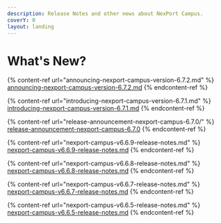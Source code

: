 ```yaml
---
description: Release Notes and other news about NexPort Campus.
coverY: 0
layout: landing
---
```


# What's New?

{% content-ref url="announcing-nexport-campus-version-6.7.2.md" %}
[announcing-nexport-campus-version-6.7.2.md](announcing-nexport-campus-version-6.7.2.md)
{% endcontent-ref %}

{% content-ref url="introducing-nexport-campus-version-6.7.1.md" %}
[introducing-nexport-campus-version-6.7.1.md](introducing-nexport-campus-version-6.7.1.md)
{% endcontent-ref %}

{% content-ref url="release-announcement-nexport-campus-6.7.0/" %}
[release-announcement-nexport-campus-6.7.0](release-announcement-nexport-campus-6.7.0/)
{% endcontent-ref %}

{% content-ref url="nexport-campus-v6.6.9-release-notes.md" %}
[nexport-campus-v6.6.9-release-notes.md](nexport-campus-v6.6.9-release-notes.md)
{% endcontent-ref %}

{% content-ref url="nexport-campus-v6.6.8-release-notes.md" %}
[nexport-campus-v6.6.8-release-notes.md](nexport-campus-v6.6.8-release-notes.md)
{% endcontent-ref %}

{% content-ref url="nexport-campus-v6.6.7-release-notes.md" %}
[nexport-campus-v6.6.7-release-notes.md](nexport-campus-v6.6.7-release-notes.md)
{% endcontent-ref %}

{% content-ref url="nexport-campus-v6.6.5-release-notes.md" %}
[nexport-campus-v6.6.5-release-notes.md](nexport-campus-v6.6.5-release-notes.md)
{% endcontent-ref %}
